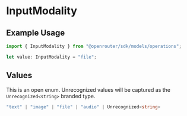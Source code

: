 # InputModality

## Example Usage

```typescript
import { InputModality } from "@openrouter/sdk/models/operations";

let value: InputModality = "file";
```

## Values

This is an open enum. Unrecognized values will be captured as the `Unrecognized<string>` branded type.

```typescript
"text" | "image" | "file" | "audio" | Unrecognized<string>
```